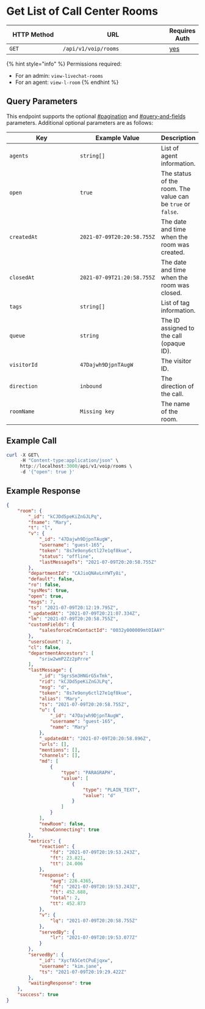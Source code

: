 # Get List of Call Center Rooms

<table><thead><tr><th width="163">HTTP Method</th><th width="334">URL</th><th>Requires Auth</th></tr></thead><tbody><tr><td><code>GET</code></td><td><code>/api/v1/voip/rooms</code></td><td><a href="../../../authentication-endpoints/">yes</a></td></tr></tbody></table>

{% hint style="info" %}
Permissions required:

* For an admin: `view-livechat-rooms`
* For an agent: `view-l-room`
{% endhint %}

## Query Parameters

This endpoint supports the optional [#pagination](../../../../#pagination "mention") and [#query-and-fields](../../../../#query-and-fields "mention") parameters. Additional optional parameters are as follows:

<table><thead><tr><th width="191.33333333333331">Key</th><th width="210">Example Value</th><th>Description</th></tr></thead><tbody><tr><td><code>agents</code></td><td><code>string[]</code></td><td>List of agent information.</td></tr><tr><td><code>open</code></td><td><code>true</code></td><td>The status of the room. The value can be <code>true</code> or <code>false</code>.</td></tr><tr><td><code>createdAt</code></td><td><code>2021-07-09T20:20:58.755Z</code></td><td>The date and time when the room was created.</td></tr><tr><td><code>closedAt</code></td><td><code>2021-07-09T21:20:58.755Z</code></td><td>The date and time when the room was closed.</td></tr><tr><td><code>tags</code></td><td><code>string[]</code></td><td>List of tag information.</td></tr><tr><td><code>queue</code></td><td><code>string</code></td><td>The ID assigned to the call (opaque ID).</td></tr><tr><td><code>visitorId</code></td><td><code>47Dajwh9DjpnTAugW</code></td><td>The visitor ID.</td></tr><tr><td><code>direction</code></td><td><code>inbound</code></td><td>The direction of the call.</td></tr><tr><td><code>roomName</code></td><td><code>Missing key</code></td><td>The name of the room.</td></tr></tbody></table>

## Example Call <a href="#example-call" id="example-call"></a>

```powershell
curl -X GET\
     -H "Content-type:application/json" \
     http://localhost:3000/api/v1/voip/rooms \
     -d '{"open": true }'
```

## Example Response

```json
{
    "room": {
        "_id": "kCJDd5peKiZnGJLPq",
        "fname": "Mary",
        "t": "l",
        "v": {
            "_id": "47Dajwh9DjpnTAugW",
            "username": "guest-165",
            "token": "8s7e9ony6ctl27e1qf8kue",
            "status": "offline",
            "lastMessageTs": "2021-07-09T20:20:58.755Z"
        },
        "departmentId": "CAJioQNAvLnYWTy8i",
        "default": false,
        "ro": false,
        "sysMes": true,
        "open": true,
        "msgs": 7,
        "ts": "2021-07-09T20:12:19.795Z",
        "_updatedAt": "2021-07-09T20:21:07.334Z",
        "lm": "2021-07-09T20:20:58.755Z",
        "customFields": {
            "salesforceCrmContactId": "0032y000009mtOIAAY"
        },
        "usersCount": 2,
        "cl": false,
        "departmentAncestors": [
            "sriw2wmP2Zz2pPrre"
        ],
        "lastMessage": {
            "_id": "SgrsSm3HNGrG5xTmk",
            "rid": "kCJDd5peKiZnGJLPq",
            "msg": "d",
            "token": "8s7e9ony6ctl27e1qf8kue",
            "alias": "Mary",
            "ts": "2021-07-09T20:20:58.755Z",
            "u": {
                "_id": "47Dajwh9DjpnTAugW",
                "username": "guest-165",
                "name": "Mary"
            },
            "_updatedAt": "2021-07-09T20:20:58.896Z",
            "urls": [],
            "mentions": [],
            "channels": [],
            "md": [
                {
                    "type": "PARAGRAPH",
                    "value": [
                        {
                            "type": "PLAIN_TEXT",
                            "value": "d"
                        }
                    ]
                }
            ],
            "newRoom": false,
            "showConnecting": true
        },
        "metrics": {
            "reaction": {
                "fd": "2021-07-09T20:19:53.243Z",
                "ft": 23.821,
                "tt": 24.006
            },
            "response": {
                "avg": 226.4365,
                "fd": "2021-07-09T20:19:53.243Z",
                "ft": 452.688,
                "total": 2,
                "tt": 452.873
            },
            "v": {
                "lq": "2021-07-09T20:20:58.755Z"
            },
            "servedBy": {
                "lr": "2021-07-09T20:19:53.077Z"
            }
        },
        "servedBy": {
            "_id": "XycfA5CetCPuEjqxw",
            "username": "kim.jane",
            "ts": "2021-07-09T20:19:29.422Z"
        },
        "waitingResponse": true
    },
    "success": true
}
```
